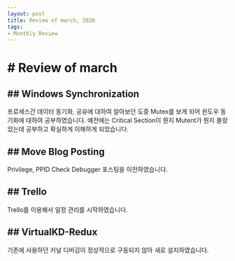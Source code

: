 ```yaml
---
layout: post
title: Review of march, 2020
tags:
- Monthly Review
---
```


# # Review of march

## ## Windows Synchronization
프로세스간 데이터 동기화, 공유에 대하여 알아보던 도중 Mutex를 보게 되어 윈도우 동기화에 대하여 공부하였습니다.
예전에는 Critical Section이 뭔지 Mutent가 뭔지 몰랐었는데 공부하고 확실하게 이해하게 되었습니다.

## ## Move Blog Posting
Privilege, PPID Check Debugger 포스팅을 이전하였습니다.  

## ## Trello 
Trello를 이용해서 일정 관리를 시작하였습니다.

## ## VirtualKD-Redux
기존에 사용하던 커널 디버깅이 정상적으로 구동되지 않아 새로 설치하였습니다.
